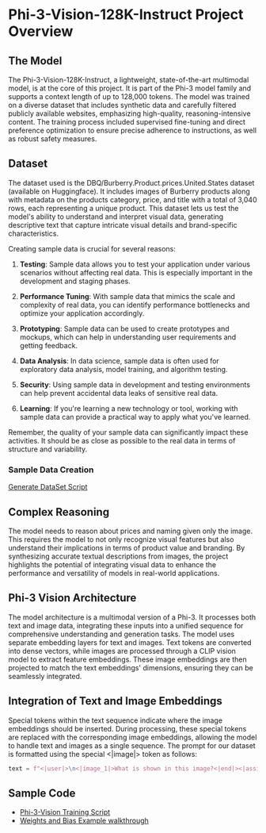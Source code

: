 # Phi-3-Vision-128K-Instruct Project Overview

## The Model

The Phi-3-Vision-128K-Instruct, a lightweight, state-of-the-art multimodal model, is at the core of this project. It is part of the Phi-3 model family and supports a context length of up to 128,000 tokens. The model was trained on a diverse dataset that includes synthetic data and carefully filtered publicly available websites, emphasizing high-quality, reasoning-intensive content. The training process included supervised fine-tuning and direct preference optimization to ensure precise adherence to instructions, as well as robust safety measures.

## Dataset

The dataset used is the DBQ/Burberry.Product.prices.United.States dataset (available on Huggingface). It includes images of Burberry products along with metadata on the products category, price, and title with a total of 3,040 rows, each representing a unique product. This dataset lets us test the model's ability to understand and interpret visual data, generating descriptive text that capture intricate visual details and brand-specific characteristics.

Creating sample data is crucial for several reasons:

1. **Testing**: Sample data allows you to test your application under various scenarios without affecting real data. This is especially important in the development and staging phases.

2. **Performance Tuning**: With sample data that mimics the scale and complexity of real data, you can identify performance bottlenecks and optimize your application accordingly.

3. **Prototyping**: Sample data can be used to create prototypes and mockups, which can help in understanding user requirements and getting feedback.

4. **Data Analysis**: In data science, sample data is often used for exploratory data analysis, model training, and algorithm testing.

5. **Security**: Using sample data in development and testing environments can help prevent accidental data leaks of sensitive real data.

6. **Learning**: If you're learning a new technology or tool, working with sample data can provide a practical way to apply what you've learned.

Remember, the quality of your sample data can significantly impact these activities. It should be as close as possible to the real data in terms of structure and variability.

### Sample Data Creation
[Generate DataSet Script](./CreatingSampleData.md)

## Complex Reasoning

The model needs to reason about prices and naming given only the image. This requires the model to not only recognize visual features but also understand their implications in terms of product value and branding. By synthesizing accurate textual descriptions from images, the project highlights the potential of integrating visual data to enhance the performance and versatility of models in real-world applications.

## Phi-3 Vision Architecture

The model architecture is a multimodal version of a Phi-3. It processes both text and image data, integrating these inputs into a unified sequence for comprehensive understanding and generation tasks. The model uses separate embedding layers for text and images. Text tokens are converted into dense vectors, while images are processed through a CLIP vision model to extract feature embeddings. These image embeddings are then projected to match the text embeddings' dimensions, ensuring they can be seamlessly integrated.

## Integration of Text and Image Embeddings

Special tokens within the text sequence indicate where the image embeddings should be inserted. During processing, these special tokens are replaced with the corresponding image embeddings, allowing the model to handle text and images as a single sequence. The prompt for our dataset is formatted using the special <|image|> token as follows:

```python
text = f"<|user|>\n<|image_1|>What is shown in this image?<|end|><|assistant|>\nProduct: {row['title']}, Category: {row['category3_code']}, Full Price: {row['full_price']}<|end|>"
```

## Sample Code
- [Phi-3-Vision Training Script](../../code/04.Finetuning/Phi-3-vision-Trainingscript.py)
- [Weights and Bias Example walkthrough](https://wandb.ai/byyoung3/mlnews3/reports/How-to-fine-tune-Phi-3-vision-on-a-custom-dataset--Vmlldzo4MTEzMTg3)

